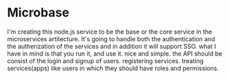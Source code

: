 # Microbase

I'm creating this node.js service to be the base or the core service in the microservices artitecture. It's going to handle both the authentication and the autherization of the services and in addition it will support SSO. what I have in mind is that you run it, and use it. nice and simple. the API should be consist of the login and signup of users. registering services. 
treating services(apps) like users in which they should have roles and permissions.

